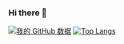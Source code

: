 ### Hi there 👋

<!--
**bug-superman/bug-superman** is a ✨ _special_ ✨ repository because its `README.md` (this file) appears on your GitHub profile.

Here are some ideas to get you started:

- 🔭 I’m currently working on ...
- 🌱 I’m currently learning ...
- 👯 I’m looking to collaborate on ...
- 🤔 I’m looking for help with ...
- 💬 Ask me about ...
- 📫 How to reach me: ...
- 😄 Pronouns: ...
- ⚡ Fun fact: ...
-->

[![我的 GitHub 数据](https://github-readme-stats.vercel.app/api?username=bug-superman)]()
[![Top Langs](https://github-readme-stats.vercel.app/api/top-langs/?username=bug-superman)](https://github.com/anuraghazra/github-readme-stats)
